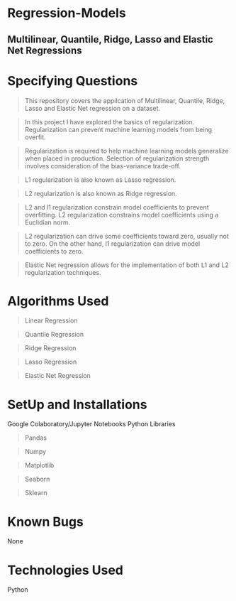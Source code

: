 # Regression-Models

## **Multilinear, Quantile, Ridge, Lasso and Elastic Net Regressions**

# Specifying Questions
> This repository covers the appilcation of Multilinear, Quantile, Ridge, Lasso and Elastic Net regression on a dataset.

> In this project I have explored the basics of regularization. Regularization can prevent machine learning models from being overfit.

> Regularization is required to help machine learning models generalize when placed in production. Selection of regularization strength involves consideration of the bias-variance trade-off.

> L1 regularization is also known as Lasso regression.

> L2 regularization is also known as Ridge regression.

> L2 and l1 regularization constrain model coefficients to prevent overfitting. L2 regularization constrains model coefficients using a Euclidian norm.

> L2 regularization can drive some coefficients toward zero, usually not to zero. On the other hand, l1 regularization can drive model coefficients to zero.

> Elastic Net regression allows for the implementation of both L1 and L2 regularization techniques.

# Algorithms Used
> Linear Regression

> Quantile Regression

> Ridge Regression

> Lasso Regression

> Elastic Net Regression

# SetUp and Installations
Google Colaboratory/Jupyter Notebooks Python Libraries 

> Pandas 

> Numpy 

> Matplotlib 

> Seaborn 

> Sklearn

# Known Bugs
None

# Technologies Used
Python
